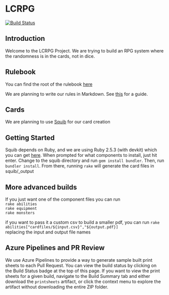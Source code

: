 # LCRPG
[![Build Status](https://dev.azure.com/rpcg/rpcg/_apis/build/status/RPCG.rpcg?branchName=master)](https://dev.azure.com/rpcg/rpcg/_build/latest?definitionId=1&branchName=master)

## Introduction

Welcome to the LCRPG Project. We are trying to build an RPG system where the randomness is in the cards, not in dice.

## Rulebook

You can find the root of the rulebook [here](rules/Intro.md)

We are planning to write our rules in Markdown. See [this](https://github.com/adam-p/markdown-here/wiki/Markdown-Cheatsheet) for a guide.

## Cards

We are planning to use [Squib](https://squib.rocks) for our card creation

## Getting Started

Squib depends on Ruby, and we are using Ruby 2.5.3 (with devkit) which you can get [here](https://www.ruby-lang.org/en/downloads/). When prompted for what components to install, just hit enter.
Change to the squib directory and run `gem install bundler`. Then, run `bundler install`.
From there, running `rake` will generate the card files in squib/_output

## More advanced builds

If you just want one of the component files you can run  
`rake abilities`  
`rake equipment`  
`rake monsters`  
  
if you want to pass it a custom csv to build a smaller pdf, you can run 
`rake abilities["cardfiles/${input.csv}","${output.pdf}]`  
replacing the input and output file names

## Azure Pipelines and PR Review

We use Azure Pipelines to provide a way to generate sample built print sheets to each Pull Request. You can view the build status by clicking on the Build Status badge at the top of this page. If you want to view the print sheets for a given build, navigate to the Build Summary tab and either download the `printsheets` artifact, or click the context menu to explore the artifact without downloading the entire ZIP folder.